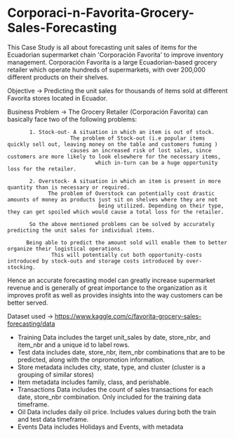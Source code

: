 # Corporaci-n-Favorita-Grocery-Sales-Forecasting
This Case Study is all about forecasting unit sales of items for the Ecuadorian supermarket chain 'Corporación Favorita' to improve inventory management.
Corporación Favorita is a large Ecuadorian-based grocery retailer which operate hundreds of supermarkets, with over 200,000 different products on their shelves.

Objective -> Predicting the unit sales for thousands of items sold at different Favorita stores located in Ecuador.

Business Problem -> The Grocery Retailer (Corporación Favorita) can basically face two of the following problems:

		   1. Stock-out- A situation in which an item is out of stock.
		                The problem of Stock-out (i.e popular items quickly sell out, leaving money on the table and customers fuming ) 
		                causes an increased risk of lost sales, since customers are more likely to look elsewhere for the necessary items,
                                which in-turn can be a huge opportunity loss for the retailer.

		   2. Overstock- A situation in which an item is present in more quantity than is necessary or required.
				 The problem of Overstock can potentially cost drastic amounts of money as products just sit on shelves where they are not 
                                 being utilized. Depending on their type, they can get spoiled which would cause a total loss for the retailer.
			
		   So the above mentioned problems can be solved by accurately predicting the unit sales for individual items.
		   
		  Being able to predict the amount sold will enable them to better organize their logistical operations. 
                  This will potentially cut both opportunity-costs introduced by stock-outs and storage costs introduced by over-stocking.

Hence an accurate forecasting model can greatly increase supermarket revenue and is generally of great importance to the organization as it improves profit as well as 
provides insights into the way customers can be better served.

Dataset used -> https://www.kaggle.com/c/favorita-grocery-sales-forecasting/data

* Training Data includes the target unit_sales by date, store_nbr, and item_nbr and a unique id to label rows.
* Test data includes date, store_nbr, item_nbr combinations that are to be predicted, along with the onpromotion information.
* Store metadata includes city, state, type, and cluster (cluster is a grouping of similar stores)
* Item metadata includes family, class, and perishable.
* Transactions Data includes the count of sales transactions for each date, store_nbr combination. Only included for the training data timeframe.
* Oil Data includes daily oil price. Includes values during both the train and test data timeframe.
* Events Data includes Holidays and Events, with metadata
